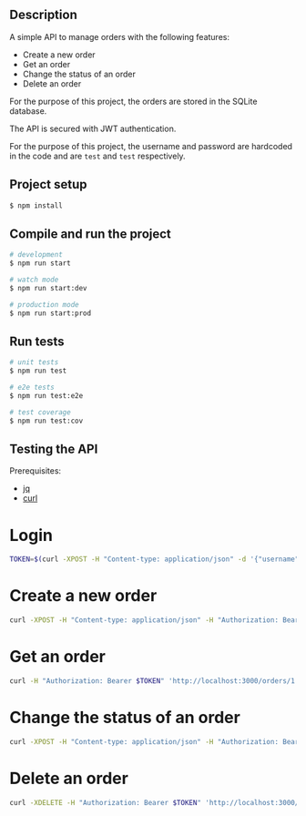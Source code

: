 ## Description

A simple API to manage orders with the following features:

- Create a new order
- Get an order
- Change the status of an order
- Delete an order

For the purpose of this project, the orders are stored in the SQLite database.

The API is secured with JWT authentication.

For the purpose of this project, the username and password are hardcoded in the code
and are `test` and `test` respectively.

## Project setup

```bash
$ npm install
```

## Compile and run the project

```bash
# development
$ npm run start

# watch mode
$ npm run start:dev

# production mode
$ npm run start:prod
```

## Run tests

```bash
# unit tests
$ npm run test

# e2e tests
$ npm run test:e2e

# test coverage
$ npm run test:cov
```

## Testing the API

Prerequisites:

- [jq](https://stedolan.github.io/jq/)
- [curl](https://curl.se/)

# Login

```bash
TOKEN=$(curl -XPOST -H "Content-type: application/json" -d '{"username": "test", "password": "test"}' 'http://localhost:3000/auth/login' | jq -r '.access_token')
```

# Create a new order

```bash
curl -XPOST -H "Content-type: application/json" -H "Authorization: Bearer $TOKEN" -d '{"customer": "John Doe", "product": "Test"}' 'http://localhost:3000/orders'
```

# Get an order

```bash
curl -H "Authorization: Bearer $TOKEN" 'http://localhost:3000/orders/1'
```

# Change the status of an order

```bash
curl -XPOST -H "Content-type: application/json" -H "Authorization: Bearer $TOKEN" -d '{"status": "completed"}' 'http://localhost:3000/orders/1/status'
```

# Delete an order

```bash
curl -XDELETE -H "Authorization: Bearer $TOKEN" 'http://localhost:3000/orders/1'
```
